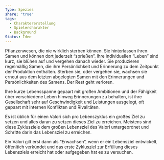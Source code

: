 ```yaml
---
Type: Spezies
share: "true"
tags:
  - Charaktererstellung
  - Spielercharakter
  - Background
Status: Idee
---
```

Pflanzenwesen, die nie wirklich sterben können. Sie hinterlassen ihren Samen und können dort jederzeit “sprießen”. Ihre individuellen “Leben” sind kurz, sie blühen auf und vergehen danach wieder. Sie produzieren regelmäßig Samen, die ihre Persönlichkeit und Erinnerung zu dem Zeitpunkt der Produktíon enthalten. Sterben sie, oder vergehen sie, wachsen sie erneut aus dem letzten abgelegten Samen mit den Erinnerungen und Persönlichkeiten des Samens. Der Rest geht verloren. 

Ihre kurze Lebensspanne gepaart mit großen Ambitionen und der Fähigkeit über verschiedene Leben hinweg Erinnerungen zu behalten, ist ihre Gesellschaft sehr auf Geschwindigkeit und Leistungen ausgelegt, oft gepaart mit internen Konflikten und Rivalitäten. 

Es ist üblich für einen Valori sich pro Lebenszyklus ein großes Ziel zu setzen und alles daran zu setzen dieses Ziel zu erreichen. Meistens sind diese Zyklusziele dem großen Lebensziel des Valori untergeordnet und Schritte darin das Lebensziel zu erreichen. 

Ein Valori gilt erst dann als “Erwachsen”, wenn er ein Lebensziel entwickelt, öffenltich verkündet und das erste Zyklusziel zur Erfüllung dieses Lebensziels erreicht hat oder aufgegeben hat es zu versuchen. 